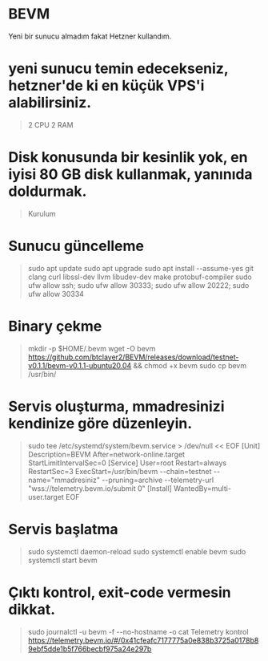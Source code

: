 # BEVM
Yeni bir sunucu almadım fakat Hetzner kullandım.

# yeni sunucu temin edecekseniz, hetzner'de ki en küçük VPS'i alabilirsiniz.
>2 CPU 2 RAM
# Disk konusunda bir kesinlik yok, en iyisi 80 GB disk kullanmak, yanınıda doldurmak.
>Kurulum
# Sunucu güncelleme
>sudo apt update
>sudo apt upgrade
>sudo apt install --assume-yes git clang curl libssl-dev llvm libudev-dev make protobuf-compiler
>sudo ufw allow ssh; sudo ufw allow 30333; sudo ufw allow 20222; sudo ufw allow 30334

# Binary çekme
>mkdir -p $HOME/.bevm
>wget -O bevm https://github.com/btclayer2/BEVM/releases/download/testnet-v0.1.1/bevm-v0.1.1-ubuntu20.04 && chmod +x bevm
>sudo cp bevm /usr/bin/

# Servis oluşturma, mmadresinizi kendinize göre düzenleyin.
>sudo tee /etc/systemd/system/bevm.service > /dev/null << EOF
>[Unit]
>Description=BEVM
>After=network-online.target
>StartLimitIntervalSec=0
>[Service]
>User=root
>Restart=always
>RestartSec=3
>ExecStart=/usr/bin/bevm --chain=testnet --name="mmadresiniz" --pruning=archive --telemetry-url "wss://telemetry.bevm.io/submit 0"
>[Install]
>WantedBy=multi-user.target
>EOF

# Servis başlatma
>sudo systemctl daemon-reload
>sudo systemctl enable bevm
>sudo systemctl start bevm

# Çıktı kontrol, exit-code vermesin dikkat.
>sudo journalctl -u bevm -f --no-hostname -o cat
>Telemetry kontrol https://telemetry.bevm.io/#/0x41cfeafc7177775a0e838b3725a0178b89ebf5dde1b5f766becbf975a24e297b
